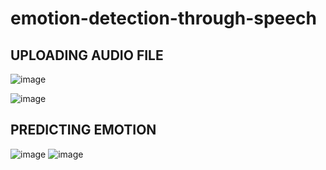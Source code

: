 # emotion-detection-through-speech
## UPLOADING  AUDIO FILE
![image](https://user-images.githubusercontent.com/76913237/136359678-529a7afb-07e9-4502-bc6f-f4af2b591652.png)

![image](https://user-images.githubusercontent.com/76913237/136358641-45ea016f-3f35-4e44-b926-9af8ed003faf.png)
## PREDICTING EMOTION
![image](https://user-images.githubusercontent.com/76913237/136359278-3e1baa7d-e36f-4699-86fa-e4b714ba9f9e.png)
![image](https://user-images.githubusercontent.com/76913237/136359955-816a511d-4b45-48eb-8b3f-e04f85f00e79.png)



